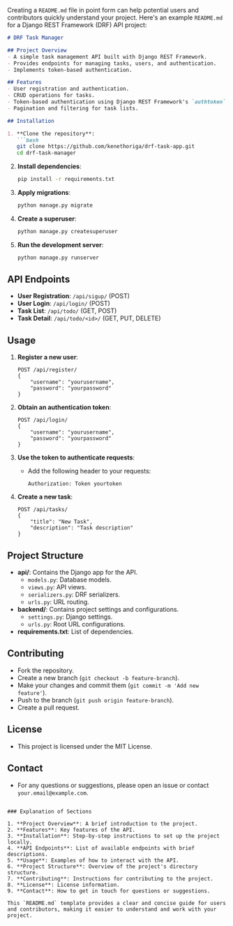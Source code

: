 Creating a `README.md` file in point form can help potential users and contributors quickly understand your project. Here's an example `README.md` for a Django REST Framework (DRF) API project:

```markdown
# DRF Task Manager

## Project Overview
- A simple task management API built with Django REST Framework.
- Provides endpoints for managing tasks, users, and authentication.
- Implements token-based authentication.

## Features
- User registration and authentication.
- CRUD operations for tasks.
- Token-based authentication using Django REST Framework's `authtoken`.
- Pagination and filtering for task lists.

## Installation

1. **Clone the repository**:
   ```bash
   git clone https://github.com/kenethoriga/drf-task-app.git
   cd drf-task-manager
   ```



2. **Install dependencies**:
   ```bash
   pip install -r requirements.txt
   ```

3. **Apply migrations**:
   ```bash
   python manage.py migrate
   ```

4. **Create a superuser**:
   ```bash
   python manage.py createsuperuser
   ```

5. **Run the development server**:
   ```bash
   python manage.py runserver
   ```

## API Endpoints

- **User Registration**: `/api/sigup/` (POST)
- **User Login**: `/api/login/` (POST)
- **Task List**: `/api/todo/` (GET, POST)
- **Task Detail**: `/api/todo/<id>/` (GET, PUT, DELETE)

## Usage

1. **Register a new user**:
   ```http
   POST /api/register/
   {
       "username": "yourusername",
       "password": "yourpassword"
   }
   ```

2. **Obtain an authentication token**:
   ```http
   POST /api/login/
   {
       "username": "yourusername",
       "password": "yourpassword"
   }
   ```

3. **Use the token to authenticate requests**:
   - Add the following header to your requests:
     ```
     Authorization: Token yourtoken
     ```

4. **Create a new task**:
   ```http
   POST /api/tasks/
   {
       "title": "New Task",
       "description": "Task description"
   }
   ```

## Project Structure

- **api/**: Contains the Django app for the API.
  - `models.py`: Database models.
  - `views.py`: API views.
  - `serializers.py`: DRF serializers.
  - `urls.py`: URL routing.
- **backend/**: Contains project settings and configurations.
  - `settings.py`: Django settings.
  - `urls.py`: Root URL configurations.
- **requirements.txt**: List of dependencies.

## Contributing
- Fork the repository.
- Create a new branch (`git checkout -b feature-branch`).
- Make your changes and commit them (`git commit -m 'Add new feature'`).
- Push to the branch (`git push origin feature-branch`).
- Create a pull request.

## License
- This project is licensed under the MIT License.

## Contact
- For any questions or suggestions, please open an issue or contact `your.email@example.com`.
```

### Explanation of Sections

1. **Project Overview**: A brief introduction to the project.
2. **Features**: Key features of the API.
3. **Installation**: Step-by-step instructions to set up the project locally.
4. **API Endpoints**: List of available endpoints with brief descriptions.
5. **Usage**: Examples of how to interact with the API.
6. **Project Structure**: Overview of the project's directory structure.
7. **Contributing**: Instructions for contributing to the project.
8. **License**: License information.
9. **Contact**: How to get in touch for questions or suggestions.

This `README.md` template provides a clear and concise guide for users and contributors, making it easier to understand and work with your project.
